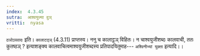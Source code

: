 ```yaml
---
index:  4.3.45
sutra:  आश्वयुज्या वुञ्
vritti:  nyasa
---
```


`ठञोऽपवादः` इति। `कालाटठ्ञ्` (4.3.11) प्राप्तस्य। ननु च कालाट्ठञ् विहितः। न चाश्वयुजीशब्दः कालवाची, ततः कुतष्ठञ् ? इत्याशङ्क्य कालवाचित्वमाश्वयुजीशब्दस्य प्रतिपादयितुमाह--- `अश्विनीभ्यां युक्ता` इत्यादि।।

